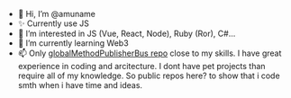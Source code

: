 - 👋 Hi, I’m @amuname
- ✨ Currently use JS
- 👀 I’m interested in JS (Vue, React, Node), Ruby (Ror), C#...
- 🌱 I’m currently learning Web3
- 📫 Only [globalMethodPublisherBus repo](https://github.com/amuname/globalMethodPublisherBus) close to my skills.
I have great experience in coding and arcitecture. I dont have pet projects than require all of my knowledge.
So public repos here? to show that i code smth when i have time and ideas.

<!---
amuname/amuname is a ✨ special ✨ repository because its `README.md` (this file) appears on your GitHub profile.
You can click the Preview link to take a look at your changes.
--->
